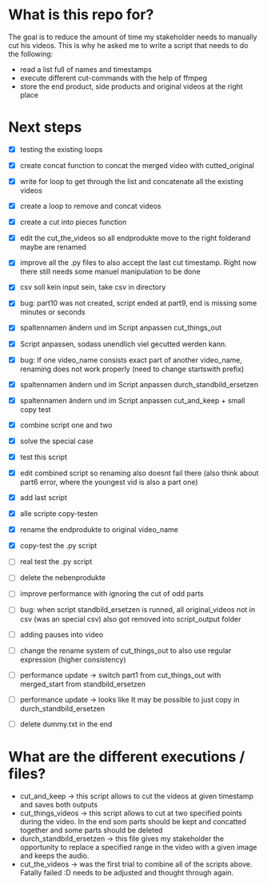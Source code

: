 # What is this repo for? 

The goal is to reduce the amount of time my stakeholder needs to manually cut his videos. This is why he asked me to write a script that needs to do the following: 
- read a list full of names and timestamps 
- execute different cut-commands with the help of ffmpeg 
- store the end product, side products and original videos at the right place

# Next steps
- [x] testing the existing loops
- [x] create concat function to concat the merged video with cutted_original
- [x] write for loop to get through the list and concatenate all the existing videos
- [x] create a loop to remove and concat videos
- [x] create a cut into pieces function
- [x] edit the cut_the_videos so all endprodukte move to the right folderand maybe are renamed
- [x] improve all the .py files to also accept the last cut timestamp. Right now there still needs some manuel manipulation to be done
- [x] csv soll kein input sein, take csv in directory
- [x] bug: part10 was not created, script ended at part9, end is missing some minutes or seconds
- [x] spaltennamen ändern und im Script anpassen cut_things_out
- [x] Script anpassen, sodass unendlich viel gecutted werden kann.
- [x] bug: If one video_name consists exact part of another video_name, renaming does not work properly (need to change startswith prefix)
- [x] spaltennamen ändern und im Script anpassen durch_standbild_ersetzen
- [x] spaltennamen ändern und im Script anpassen cut_and_keep + small copy test
- [x] combine script one and two
- [x] solve the special case
- [x] test this script
- [x] edit combined script so renaming also doesnt fail there (also think about part6 error, where the youngest vid is also a part one)
- [x] add last script 
- [x] alle scripte copy-testen
- [x] rename the endprodukte to original video_name
- [x] copy-test the .py script
- [ ] real test the .py script


- [ ] delete the nebenprodukte
- [ ] improve performance with ignoring the cut of odd parts 
- [ ] bug: when script standbild_ersetzen is runned, all original_videos not in csv (was an special csv) also got removed into script_output folder

- [ ] adding pauses into video
- [ ] change the rename system of cut_things_out to also use regular expression (higher consistency)
- [ ] performance update -> switch part1 from cut_things_out with merged_start from standbild_ersetzen
- [ ] performance update -> looks like It may be possible to just copy in durch_standbild_ersetzen
- [ ] delete dummy.txt in the end

# What are the different executions / files? 
- cut_and_keep -> this script allows to cut the videos at given timestamp and saves both outputs 
- cut_things_videos -> this script allows to cut at two specified points during the video. In the end som parts should be kept and concatted together and some parts should be deleted
- durch_standbild_ersetzen -> this file gives my stakeholder the opportunity to replace a specified range in the video with a given image and keeps the audio. 
- cut_the_videos -> was the first trial to combine all of the scripts above. Fatally failed :D needs to be adjusted and thought through again.  
